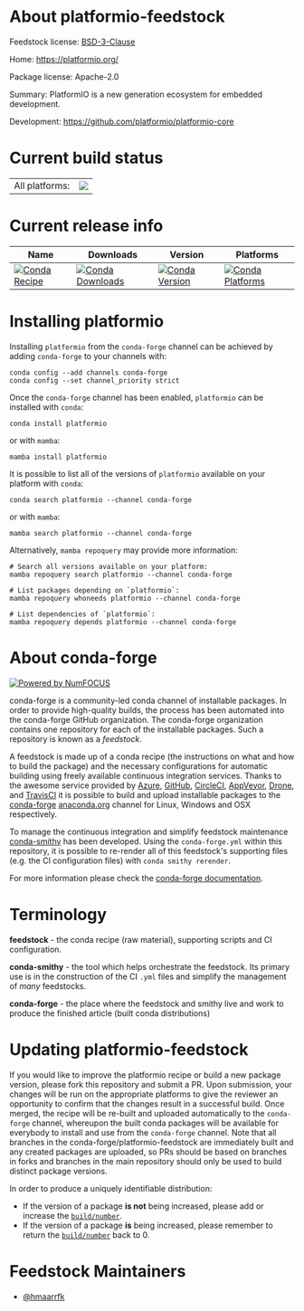 About platformio-feedstock
==========================

Feedstock license: [BSD-3-Clause](https://github.com/conda-forge/platformio-feedstock/blob/main/LICENSE.txt)

Home: https://platformio.org/

Package license: Apache-2.0

Summary: PlatformIO is a new generation ecosystem for embedded development.

Development: https://github.com/platformio/platformio-core

Current build status
====================


<table><tr><td>All platforms:</td>
    <td>
      <a href="https://dev.azure.com/conda-forge/feedstock-builds/_build/latest?definitionId=9248&branchName=main">
        <img src="https://dev.azure.com/conda-forge/feedstock-builds/_apis/build/status/platformio-feedstock?branchName=main">
      </a>
    </td>
  </tr>
</table>

Current release info
====================

| Name | Downloads | Version | Platforms |
| --- | --- | --- | --- |
| [![Conda Recipe](https://img.shields.io/badge/recipe-platformio-green.svg)](https://anaconda.org/conda-forge/platformio) | [![Conda Downloads](https://img.shields.io/conda/dn/conda-forge/platformio.svg)](https://anaconda.org/conda-forge/platformio) | [![Conda Version](https://img.shields.io/conda/vn/conda-forge/platformio.svg)](https://anaconda.org/conda-forge/platformio) | [![Conda Platforms](https://img.shields.io/conda/pn/conda-forge/platformio.svg)](https://anaconda.org/conda-forge/platformio) |

Installing platformio
=====================

Installing `platformio` from the `conda-forge` channel can be achieved by adding `conda-forge` to your channels with:

```
conda config --add channels conda-forge
conda config --set channel_priority strict
```

Once the `conda-forge` channel has been enabled, `platformio` can be installed with `conda`:

```
conda install platformio
```

or with `mamba`:

```
mamba install platformio
```

It is possible to list all of the versions of `platformio` available on your platform with `conda`:

```
conda search platformio --channel conda-forge
```

or with `mamba`:

```
mamba search platformio --channel conda-forge
```

Alternatively, `mamba repoquery` may provide more information:

```
# Search all versions available on your platform:
mamba repoquery search platformio --channel conda-forge

# List packages depending on `platformio`:
mamba repoquery whoneeds platformio --channel conda-forge

# List dependencies of `platformio`:
mamba repoquery depends platformio --channel conda-forge
```


About conda-forge
=================

[![Powered by
NumFOCUS](https://img.shields.io/badge/powered%20by-NumFOCUS-orange.svg?style=flat&colorA=E1523D&colorB=007D8A)](https://numfocus.org)

conda-forge is a community-led conda channel of installable packages.
In order to provide high-quality builds, the process has been automated into the
conda-forge GitHub organization. The conda-forge organization contains one repository
for each of the installable packages. Such a repository is known as a *feedstock*.

A feedstock is made up of a conda recipe (the instructions on what and how to build
the package) and the necessary configurations for automatic building using freely
available continuous integration services. Thanks to the awesome service provided by
[Azure](https://azure.microsoft.com/en-us/services/devops/), [GitHub](https://github.com/),
[CircleCI](https://circleci.com/), [AppVeyor](https://www.appveyor.com/),
[Drone](https://cloud.drone.io/welcome), and [TravisCI](https://travis-ci.com/)
it is possible to build and upload installable packages to the
[conda-forge](https://anaconda.org/conda-forge) [anaconda.org](https://anaconda.org/)
channel for Linux, Windows and OSX respectively.

To manage the continuous integration and simplify feedstock maintenance
[conda-smithy](https://github.com/conda-forge/conda-smithy) has been developed.
Using the ``conda-forge.yml`` within this repository, it is possible to re-render all of
this feedstock's supporting files (e.g. the CI configuration files) with ``conda smithy rerender``.

For more information please check the [conda-forge documentation](https://conda-forge.org/docs/).

Terminology
===========

**feedstock** - the conda recipe (raw material), supporting scripts and CI configuration.

**conda-smithy** - the tool which helps orchestrate the feedstock.
                   Its primary use is in the construction of the CI ``.yml`` files
                   and simplify the management of *many* feedstocks.

**conda-forge** - the place where the feedstock and smithy live and work to
                  produce the finished article (built conda distributions)


Updating platformio-feedstock
=============================

If you would like to improve the platformio recipe or build a new
package version, please fork this repository and submit a PR. Upon submission,
your changes will be run on the appropriate platforms to give the reviewer an
opportunity to confirm that the changes result in a successful build. Once
merged, the recipe will be re-built and uploaded automatically to the
`conda-forge` channel, whereupon the built conda packages will be available for
everybody to install and use from the `conda-forge` channel.
Note that all branches in the conda-forge/platformio-feedstock are
immediately built and any created packages are uploaded, so PRs should be based
on branches in forks and branches in the main repository should only be used to
build distinct package versions.

In order to produce a uniquely identifiable distribution:
 * If the version of a package **is not** being increased, please add or increase
   the [``build/number``](https://docs.conda.io/projects/conda-build/en/latest/resources/define-metadata.html#build-number-and-string).
 * If the version of a package **is** being increased, please remember to return
   the [``build/number``](https://docs.conda.io/projects/conda-build/en/latest/resources/define-metadata.html#build-number-and-string)
   back to 0.

Feedstock Maintainers
=====================

* [@hmaarrfk](https://github.com/hmaarrfk/)


